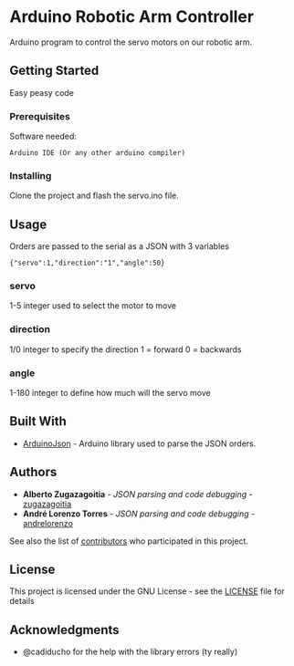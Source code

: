 # Arduino Robotic Arm Controller

Arduino program to control the servo motors on our robotic arm.

## Getting Started

Easy peasy code

### Prerequisites

Software needed:

```
Arduino IDE (Or any other arduino compiler)
```

### Installing

Clone the project and flash the servo.ino file.


## Usage

Orders are passed to the serial as a JSON with 3 variables

```
{"servo":1,"direction":"1","angle":50}
```

### servo

1-5 integer used to select the motor to move



### direction

1/0 integer to specify the direction
1 = forward
0 = backwards

### angle

1-180 integer to define how much will the servo move


## Built With

* [ArduinoJson](https://arduinojson.org/) - Arduino library used to parse the JSON orders.

## Authors

* **Alberto Zugazagoitia** - *JSON parsing and code debugging* - [zugazagoitia](https://github.com/zugazagoitia)
* **André Lorenzo Torres** - *JSON parsing and code debugging* - [andrelorenzo](https://github.com/andrelorenzo)

See also the list of [contributors](https://github.com/your/project/contributors) who participated in this project.

## License

This project is licensed under the GNU License - see the [LICENSE](LICENSE) file for details

## Acknowledgments

* @cadiducho for the help with the library errors (ty really)

